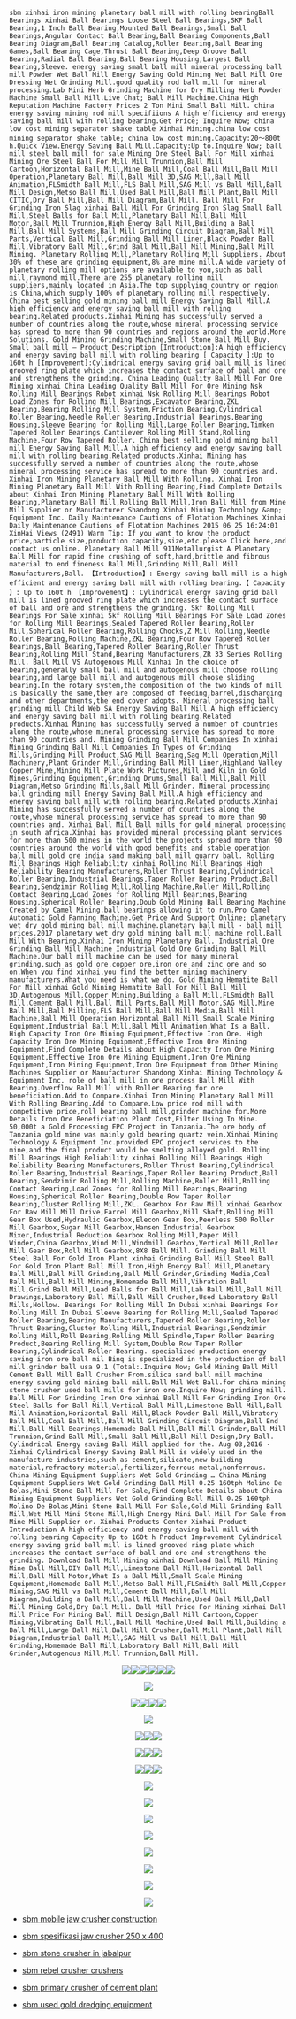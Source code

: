 ```
sbm xinhai iron mining planetary ball mill with rolling bearingBall Bearings xinhai Ball Bearings Loose Steel Ball Bearings,SKF Ball Bearing,1 Inch Ball Bearing,Mounted Ball Bearings,Small Ball Bearings,Angular Contact Ball Bearing,Ball Bearing Components,Ball Bearing Diagram,Ball Bearing Catalog,Roller Bearing,Ball Bearing Games,Ball Bearing Cage,Thrust Ball Bearing,Deep Groove Ball Bearing,Radial Ball Bearing,Ball Bearing Housing,Largest Ball Bearing,Sleeve. energy saving small ball mill mineral processing ball mill Powder Wet Ball Mill Energy Saving Gold Mining Wet Ball Mill Ore Dressing Wet Grinding Mill.good quality rod ball mill for mineral processing.Lab Mini Herb Grinding Machine for Dry Milling Herb Powder Machine Small Ball Mill.Live Chat; Ball Mill Machine.China High Reputation Machine Factory Prices 2 Ton Mini Small Ball Mill. china energy saving mining rod mill specifiions A high efficiency and energy saving ball mill with rolling bearing.Get Price; Inquire Now; china low cost mining separator shake table Xinhai Mining.china low cost mining separator shake table; china low cost mining.Capacity:20～800t h.Quick View.Energy Saving Ball Mill.Capacity:Up to.Inquire Now; ball mill steel ball mill for sale Mining Ore Steel Ball For Mill xinhai Mining Ore Steel Ball For Mill Mill Trunnion,Ball Mill Cartoon,Horizontal Ball Mill,Mine Ball Mill,Coal Ball Mill,Ball Mill Operation,Planetary Ball Mill,Ball Mill 3D,SAG Mill,Ball Mill Animation,FLSmidth Ball Mill,FLS Ball Mill,SAG Mill vs Ball Mill,Ball Mill Design,Metso Ball Mill,Used Ball Mill,Ball Mill Plant,Ball Mill CITIC,Dry Ball Mill,Ball Mill Diagram,Ball Mill. Ball Mill For Grinding Iron Slag xinhai Ball Mill For Grinding Iron Slag Small Ball Mill,Steel Balls for Ball Mill,Planetary Ball Mill,Ball Mill Motor,Ball Mill Trunnion,High Energy Ball Mill,Building a Ball Mill,Ball Mill Systems,Ball Mill Grinding Circuit Diagram,Ball Mill Parts,Vertical Ball Mill,Grinding Ball Mill Liner,Black Powder Ball Mill,Vibratory Ball Mill,Grind Ball Mill,Ball Mill Mining,Ball Mill Mining. Planetary Rolling Mill,Planetary Rolling Mill Suppliers. About 30% of these are grinding equipment,8% are mine mill.A wide variety of planetary rolling mill options are available to you,such as ball mill,raymond mill.There are 255 planetary rolling mill suppliers,mainly located in Asia.The top supplying country or region is China,which supply 100% of planetary rolling mill respectively. China best selling gold mining ball mill Energy Saving Ball Mill.A high efficiency and energy saving ball mill with rolling bearing.Related products.Xinhai Mining has successfully served a number of countries along the route,whose mineral processing service has spread to more than 90 countries and regions around the world.More Solutions. Gold Mining Grinding Machine,Small Stone Ball Mill Buy. Small ball mill — Product Description [Introduction]:A high efficiency and energy saving ball mill with rolling bearing [ Capacity ]:Up to 160t h [Improvement]:Cylindrical energy saving grid ball mill is lined grooved ring plate which increases the contact surface of ball and ore and strengthens the grinding. China Leading Quality Ball Mill For Ore Mining xinhai China Leading Quality Ball Mill For Ore Mining Nsk Rolling Mill Bearings Robot xinhai Nsk Rolling Mill Bearings Robot Load Zones for Rolling Mill Bearings,Excavator Bearing,ZKL Bearing,Bearing Rolling Mill System,Friction Bearing,Cylindrical Roller Bearing,Needle Roller Bearing,Industrial Bearings,Bearing Housing,Sleeve Bearing for Rolling Mill,Large Roller Bearing,Timken Tapered Roller Bearings,Cantilever Rolling Mill Stand,Rolling Machine,Four Row Tapered Roller. China best selling gold mining ball mill Energy Saving Ball Mill.A high efficiency and energy saving ball mill with rolling bearing.Related products.Xinhai Mining has successfully served a number of countries along the route,whose mineral processing service has spread to more than 90 countries and. Xinhai Iron Mining Planetary Ball Mill With Rolling. Xinhai Iron Mining Planetary Ball Mill With Rolling Bearing,Find Complete Details about Xinhai Iron Mining Planetary Ball Mill With Rolling Bearing,Planetary Ball Mill,Rolling Ball Mill,Iron Ball Mill from Mine Mill Supplier or Manufacturer Shandong Xinhai Mining Technology &amp; Equipment Inc. Daily Maintenance Cautions of Flotation Machines Xinhai Daily Maintenance Cautions of Flotation Machines 2015 06 25 16:24:01 XinHai Views (2491) Warm Tip: If you want to know the product price,particle size,production capacity,size,etc.please Click here,and contact us online. Planetary Ball Mill 911Metallurgist A Planetary Ball Mill for rapid fine crushing of soft,hard,brittle and fibrous material to end fineness Ball Mill,Grinding Mill,Ball Mill Manufacturers,Ball. 【Introduction】: Energy saving ball mill is a high efficient and energy saving ball mill with rolling bearing.【 Capacity 】: Up to 160t h 【Improvement】: Cylindrical energy saving grid ball mill is lined grooved ring plate which increases the contact surface of ball and ore and strengthens the grinding. Skf Rolling Mill Bearings For Sale xinhai Skf Rolling Mill Bearings For Sale Load Zones for Rolling Mill Bearings,Sealed Tapered Roller Bearing,Roller Mill,Spherical Roller Bearing,Rolling Chocks,Z Mill Rolling,Needle Roller Bearing,Rolling Machine,ZKL Bearing,Four Row Tapered Roller Bearings,Ball Bearing,Tapered Roller Bearing,Roller Thrust Bearing,Rolling Mill Stand,Bearing Manufacturers,ZR 33 Series Rolling Mill. Ball Mill VS Autogenous Mill Xinhai In the choice of bearing,generally small ball mill and autogenous mill choose rolling bearing,and large ball mill and autogenous mill choose sliding bearing.In the rotary system,the composition of the two kinds of mill is basically the same,they are composed of feeding,barrel,discharging and other departments,the end cover adopts. Mineral processing ball grinding mill Child Web SA Energy Saving Ball Mill.A high efficiency and energy saving ball mill with rolling bearing.Related products.Xinhai Mining has successfully served a number of countries along the route,whose mineral processing service has spread to more than 90 countries and. Mining Grinding Ball Mill Companies In xinhai Mining Grinding Ball Mill Companies In Types of Grinding Mills,Grinding Mill Product,SAG Mill Bearing,Sag Mill Operation,Mill Machinery,Plant Grinder Mill,Grinding Ball Mill Liner,Highland Valley Copper Mine,Mining Mill Plate Work Pictures,Mill and Kiln in Gold Mines,Grinding Equipment,Grinding Drums,Small Ball Mill,Ball Mill Diagram,Metso Grinding Mills,Ball Mill Grinder. Mineral processing ball grinding mill Energy Saving Ball Mill.A high efficiency and energy saving ball mill with rolling bearing.Related products.Xinhai Mining has successfully served a number of countries along the route,whose mineral processing service has spread to more than 90 countries and. Xinhai Ball Mill Ball mills for gold mineral processing in south africa.Xinhai has provided mineral processing plant services for more than 500 mines in the world the projects spread more than 90 countries around the world with good benefits and stable operation ball mill gold ore india sand making ball mill quarry ball. Rolling Mill Bearings High Reliability xinhai Rolling Mill Bearings High Reliability Bearing Manufacturers,Roller Thrust Bearing,Cylindrical Roller Bearing,Industrial Bearings,Taper Roller Bearing Product,Ball Bearing,Sendzimir Rolling Mill,Rolling Machine,Roller Mill,Rolling Contact Bearing,Load Zones for Rolling Mill Bearings,Bearing Housing,Spherical Roller Bearing,Doub Gold Mining Ball Bearing Machine Created by Camel Mining.ball bearings allowing it to run.Pro Camel Automatic Gold Panning Machine.Get Price And Support Online; planetary wet dry gold mining ball mill machine.planetary ball mill · ball mill prices.2017 planetary wet dry gold mining ball mill machine roll.Ball Mill With Bearing.Xinhai Iron Mining Planetary Ball. Industrial Ore Grinding Ball Mill Machine Industrial Gold Ore Grinding Ball Mill Machine.Our ball mill machine can be used for many mineral grinding,such as gold ore,copper ore,iron ore and zinc ore and so on.When you find xinhai,you find the better mining machinery manufacturers.What you need is what we do. Gold Mining Hematite Ball For Mill xinhai Gold Mining Hematite Ball For Mill Ball Mill 3D,Autogenous Mill,Copper Mining,Building a Ball Mill,FLSmidth Ball Mill,Cement Ball Mill,Ball Mill Parts,Ball Mill Motor,SAG Mill,Mine Ball Mill,Ball Milling,FLS Ball Mill,Ball Mill Media,Ball Mill Machine,Ball Mill Operation,Horizontal Ball Mill,Small Scale Mining Equipment,Industrial Ball Mill,Ball Mill Animation,What Is a Ball. High Capacity Iron Ore Mining Equipment,Effective Iron Ore. High Capacity Iron Ore Mining Equipment,Effective Iron Ore Mining Equipment,Find Complete Details about High Capacity Iron Ore Mining Equipment,Effective Iron Ore Mining Equipment,Iron Ore Mining Equipment,Iron Mining Equipment,Iron Ore Equipment from Other Mining Machines Supplier or Manufacturer Shandong Xinhai Mining Technology & Equipment Inc. role of ball mill in ore process Ball Mill With Bearing.Overflow Ball Mill with Roller Bearing for ore beneficiation.Add to Compare.Xinhai Iron Mining Planetary Ball Mill With Rolling Bearing.Add to Compare.Low price rod mill with competitive price,roll bearing ball mill,grinder machine for.More Details Iron Ore Beneficiation Plant Cost,Filter Using In Mine. 50,000t a Gold Processing EPC Project in Tanzania.The ore body of Tanzania gold mine was mainly gold bearing quartz vein.Xinhai Mining Technology & Equipment Inc.provided EPC project services to the mine,and the final product would be smelting alloyed gold. Rolling Mill Bearings High Reliability xinhai Rolling Mill Bearings High Reliability Bearing Manufacturers,Roller Thrust Bearing,Cylindrical Roller Bearing,Industrial Bearings,Taper Roller Bearing Product,Ball Bearing,Sendzimir Rolling Mill,Rolling Machine,Roller Mill,Rolling Contact Bearing,Load Zones for Rolling Mill Bearings,Bearing Housing,Spherical Roller Bearing,Double Row Taper Roller Bearing,Cluster Rolling Mill,ZKL. Gearbox For Raw Mill xinhai Gearbox For Raw Mill Mill Drive,Farrel Mill Gearbox,Mill Shaft,Rolling Mill Gear Box Used,Hydraulic Gearbox,Elecon Gear Box,Peerless 500 Roller Mill Gearbox,Sugar Mill Gearbox,Hansen Industrial Gearbox Mixer,Industrial Reduction Gearbox Rolling Mill,Paper Mill Winder,China Gearbox,Wind Mill,Windmill Gearbox,Vertical Mill,Roller Mill Gear Box,Roll Mill Gearbox,8X8 Ball Mill. Grinding Ball Mill Steel Ball For Gold Iron Plant xinhai Grinding Ball Mill Steel Ball For Gold Iron Plant Ball Mill Iron,High Energy Ball Mill,Planetary Ball Mill,Ball Mill Grinding,Ball Mill Grinder,Grinding Media,Coal Ball Mill,Ball Mill Mining,Homemade Ball Mill,Vibration Ball Mill,Grind Ball Mill,Lead Balls for Ball Mill,Lab Ball Mill,Ball Mill Drawings,Laboratory Ball Mill,Ball Mill Crusher,Used Laboratory Ball Mills,Hollow. Bearings For Rolling Mill In Dubai xinhai Bearings For Rolling Mill In Dubai Sleeve Bearing for Rolling Mill,Sealed Tapered Roller Bearing,Bearing Manufacturers,Tapered Roller Bearing,Roller Thrust Bearing,Cluster Rolling Mill,Industrial Bearings,Sendzimir Rolling Mill,Roll Bearing,Rolling Mill Spindle,Taper Roller Bearing Product,Bearing Rolling Mill System,Double Row Taper Roller Bearing,Cylindrical Roller Bearing. specialized production energy saving iron ore ball mil Binq is specialized in the production of ball mill.grinder ball usa 9.1 (Total:.Inquire Now; Gold Mining Ball Mill Cement Ball Mill Ball Crusher From.silica sand ball mill machine energy saving gold mining ball mill.Ball Mil Wet Ball.for china mining stone crusher used ball mills for iron ore.Inquire Now; grinding mill. Ball Mill For Grinding Iron Ore xinhai Ball Mill For Grinding Iron Ore Steel Balls for Ball Mill,Vertical Ball Mill,Limestone Ball Mill,Ball Mill Animation,Horizontal Ball Mill,Black Powder Ball Mill,Vibratory Ball Mill,Coal Ball Mill,Ball Mill Grinding Circuit Diagram,Ball End Mill,Ball Mill Bearings,Homemade Ball Mill,Ball Mill Grinder,Ball Mill Trunnion,Grind Ball Mill,Small Ball Mill,Ball Mill Design,Dry Ball. Cylindrical Energy saving Ball Mill applied for the. Aug 03,2016 · Xinhai Cylindrical Energy Saving Ball Mill is widely used in the manufacture industries,such as cement,silicate,new building material,refractory material,fertilizer,ferrous metal,nonferrous. China Mining Equipment Suppliers Wet Gold Grinding … China Mining Equipment Suppliers Wet Gold Grinding Ball Mill 0.25 160tph Molino De Bolas,Mini Stone Ball Mill For Sale,Find Complete Details about China Mining Equipment Suppliers Wet Gold Grinding Ball Mill 0.25 160tph Molino De Bolas,Mini Stone Ball Mill For Sale,Gold Mill Grinding Ball Mill,Wet Mill Mini Stone Mill,High Energy Mini Ball Mill For Sale from Mine Mill Supplier or. Xinhai Products Center Xinhai Product Introduction A high efficiency and energy saving ball mill with rolling bearing Capacity Up to 160t h Product Improvement Cylindrical energy saving grid ball mill is lined grooved ring plate which increases the contact surface of ball and ore and strengthens the grinding. Download Ball Mill Mining xinhai Download Ball Mill Mining Mine Ball Mill,DIY Ball Mill,Limestone Ball Mill,Horizontal Ball Mill,Ball Mill Motor,What Is a Ball Mill,Small Scale Mining Equipment,Homemade Ball Mill,Metso Ball Mill,FLSmidth Ball Mill,Copper Mining,SAG Mill vs Ball Mill,Cement Ball Mill,Ball Mill Diagram,Building a Ball Mill,Ball Mill Machine,Used Ball Mill,Ball Mill Mining Gold,Dry Ball Mill. Ball Mill Price For Mining xinhai Ball Mill Price For Mining Ball Mill Design,Ball Mill Cartoon,Copper Mining,Vibrating Ball Mill,Ball Mill Machine,Used Ball Mill,Building a Ball Mill,Large Ball Mill,Ball Mill Crusher,Ball Mill Plant,Ball Mill Diagram,Industrial Ball Mill,SAG Mill vs Ball Mill,Ball Mill Grinding,Homemade Ball Mill,Laboratory Ball Mill,Ball Mill Grinder,Autogenous Mill,Mill Trunnion,Ball Mill. 
```

<div align="center">
  
<a rel="nofollow" href="https://m.shibang-china.com?f=github&k=sbm+xinhai+iron+mining+planetary+ball+mill+with+rolling+bearing"><img src="https://static.shibang-china.com/en/l.png"></a><img src="https://static.shibang-china.com/en/hw.png"><a rel="nofollow" href="https://m.shibang-china.com/product/?f=github&k=sbm+xinhai+iron+mining+planetary+ball+mill+with+rolling+bearing"><img src="https://static.shibang-china.com/en/p.png"></a><a rel="nofollow" href="https://m.shibang-china.com/cases/?f=github&k=sbm+xinhai+iron+mining+planetary+ball+mill+with+rolling+bearing"><img src="https://static.shibang-china.com/en/c.png"></a><a rel="nofollow" href="https://m.shibang-china.com/news/?f=github&k=sbm+xinhai+iron+mining+planetary+ball+mill+with+rolling+bearing"><img src="https://static.shibang-china.com/en/n.png"></a><a rel="nofollow" href="https://m.shibang-china.com?f=github&k=sbm+xinhai+iron+mining+planetary+ball+mill+with+rolling+bearing"><img src="https://static.shibang-china.com/en/m.png"></a>

<a rel="nofollow" href="https://m.shibang-china.com/product/?f=github&k=sbm+xinhai+iron+mining+planetary+ball+mill+with+rolling+bearing"><img src="https://static.shibang-china.com/en/b.jpg"></a>
  
<a rel="nofollow" href="https://m.shibang-china.com/solution-aggregate.html?f=github&k=sbm+xinhai+iron+mining+planetary+ball+mill+with+rolling+bearing"><img src="https://static.shibang-china.com/en/a.jpg"></a><a rel="nofollow" href="https://m.shibang-china.com/solution-mine.html?f=github&k=sbm+xinhai+iron+mining+planetary+ball+mill+with+rolling+bearing"><img src="https://static.shibang-china.com/en/m.jpg"></a><a rel="nofollow" href="https://m.shibang-china.com/solution-mill.html?f=github&k=sbm+xinhai+iron+mining+planetary+ball+mill+with+rolling+bearing"><img src="https://static.shibang-china.com/en/g.jpg"></a><a rel="nofollow" href="https://m.shibang-china.com/solution-epc.html?f=github&k=sbm+xinhai+iron+mining+planetary+ball+mill+with+rolling+bearing"><img src="https://static.shibang-china.com/en/e.jpg"></a>

<a rel="nofollow" href="https://m.shibang-china.com/product/?f=github&k=sbm+xinhai+iron+mining+planetary+ball+mill+with+rolling+bearing"><img src="https://static.shibang-china.com/en/a-p.png"></a>

<a rel="nofollow" href="https://m.shibang-china.com/product/crusher/c6x.html?f=github&k=sbm+xinhai+iron+mining+planetary+ball+mill+with+rolling+bearing"><img src="https://static.shibang-china.com/en/j.jpg"></a><a rel="nofollow" href="https://m.shibang-china.com/product/crusher/ci5x.html?f=github&k=sbm+xinhai+iron+mining+planetary+ball+mill+with+rolling+bearing"><img src="https://static.shibang-china.com/en/i.jpg"></a><a rel="nofollow" href="https://m.shibang-china.com/product/crusher/hst.html?f=github&k=sbm+xinhai+iron+mining+planetary+ball+mill+with+rolling+bearing"><img src="https://static.shibang-china.com/en/c.jpg"></a>

<a rel="nofollow" href="https://m.shibang-china.com/product/mill/mtw.html?f=github&k=sbm+xinhai+iron+mining+planetary+ball+mill+with+rolling+bearing"><img src="https://static.shibang-china.com/en/mtw.jpg"></a><a rel="nofollow" href="https://m.shibang-china.com/product/mill/scm.html?f=github&k=sbm+xinhai+iron+mining+planetary+ball+mill+with+rolling+bearing"><img src="https://static.shibang-china.com/en/scm.jpg"></a><a rel="nofollow" href="https://m.shibang-china.com/product/mill/lm.html?f=github&k=sbm+xinhai+iron+mining+planetary+ball+mill+with+rolling+bearing"><img src="https://static.shibang-china.com/en/lm.jpg"></a>

<a rel="nofollow" href="https://m.shibang-china.com/product/sand/vsi6x.html?f=github&k=sbm+xinhai+iron+mining+planetary+ball+mill+with+rolling+bearing"><img src="https://static.shibang-china.com/en/6x.jpg"></a><a rel="nofollow" href="https://m.shibang-china.com/product/sand/vu.html?f=github&k=sbm+xinhai+iron+mining+planetary+ball+mill+with+rolling+bearing"><img src="https://static.shibang-china.com/en/vu.jpg"></a><a rel="nofollow" href="https://m.shibang-china.com/product/mobile/klun.html?f=github&k=sbm+xinhai+iron+mining+planetary+ball+mill+with+rolling+bearing"><img src="https://static.shibang-china.com/en/k.jpg"></a>

<a rel="nofollow" href="https://m.shibang-china.com/cases/?f=github&k=sbm+xinhai+iron+mining+planetary+ball+mill+with+rolling+bearing"><img src="https://static.shibang-china.com/en/case.png"></a>

<a rel="nofollow" href="https://m.shibang-china.com/cases/aggregate/202.html?f=github&k=sbm+xinhai+iron+mining+planetary+ball+mill+with+rolling+bearing"><img src="https://static.shibang-china.com/en/c-1.jpg"></a>

<a rel="nofollow" href="https://m.shibang-china.com/cases/aggregate/203.html?f=github&k=sbm+xinhai+iron+mining+planetary+ball+mill+with+rolling+bearing"><img src="https://static.shibang-china.com/en/c-2.jpg"></a>

<a rel="nofollow" href="https://m.shibang-china.com/cases/mill/123.html?f=github&k=sbm+xinhai+iron+mining+planetary+ball+mill+with+rolling+bearing"><img src="https://static.shibang-china.com/en/c-3.jpg"></a>

<a rel="nofollow" href="https://m.shibang-china.com/contact_us.html?f=github&k=sbm+xinhai+iron+mining+planetary+ball+mill+with+rolling+bearing"><img src="https://static.shibang-china.com/en/contact.png"></a>

<a rel="nofollow" href="https://swt.shibang-china.com/?f=github&k=sbm+xinhai+iron+mining+planetary+ball+mill+with+rolling+bearing"><img src="https://static.shibang-china.com/en/chat.png"></a>

<a rel="nofollow" href="https://whatsapp.shibangsoft.com/WhatsApp.php?f=github&k=sbm+xinhai+iron+mining+planetary+ball+mill+with+rolling+bearing"><img src="https://static.shibang-china.com/en/whatsapp.png"></a>

<a rel="nofollow" href="https://m.shibang-china.com/?f=github&k=sbm+xinhai+iron+mining+planetary+ball+mill+with+rolling+bearing"><img src="https://static.shibang-china.com/en/website.png"></a>

</div>


* [sbm mobile jaw crusher construction](sbm%20mobile%20jaw%20crusher%20construction.md)

* [sbm spesifikasi jaw crusher 250 x 400](sbm%20spesifikasi%20jaw%20crusher%20250%20x%20400.md)

* [sbm stone crusher in jabalpur](sbm%20stone%20crusher%20in%20jabalpur.md)

* [sbm rebel crusher crushers](sbm%20rebel%20crusher%20crushers.md)

* [sbm primary crusher of cement plant](sbm%20primary%20crusher%20of%20cement%20plant.md)

* [sbm used gold dredging equipment](sbm%20used%20gold%20dredging%20equipment.md)